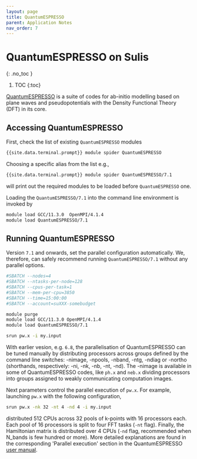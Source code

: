 ```yaml
---
layout: page
title: QuantumESPRESSO
parent: Application Notes
nav_order: 7
---
```


# QuantumESPRESSO on Sulis
{: .no_toc }

1. TOC
{:toc}

[QuantumESPRESSO](https://www.quantum-espresso.org) is a suite of codes for ab-initio modelling based on plane waves and pseudopotentials with the Density Functional Theory (DFT) in its core.

## Accessing QuantumESPRESSO

First, check the list of existing `QuantumESPRESSO` modules

```bash
{{site.data.terminal.prompt}} module spider QuantumESPRESSO
```

Choosing a specific alias from the list e.g.,

```bash
{{site.data.terminal.prompt}} module spider QuantumESPRESSO/7.1
```

will print out the required modules to be loaded before `QuantumESPRESSO` one.

Loading the `QuantumESPRESSO/7.1` into the command line environment is invoked by

```bash
module load GCC/11.3.0  OpenMPI/4.1.4
module load QuantumESPRESSO/7.1
 ```

## Running QuantumESPRESSO
Version `7.1` and onwards, set the parallel configuration automatically. We, therefore, can safely recommend running `QuantumESPRESSO/7.1` without any parallel options.

```bash
#SBATCH --nodes=4
#SBATCH --ntasks-per-node=128
#SBATCH --cpus-per-task=1
#SBATCH --mem-per-cpu=3850
#SBATCH --time=15:00:00
#SBATCH --account=suXXX-somebudget

module purge
module load GCC/11.3.0 OpenMPI/4.1.4
module load QuantumESPRESSO/7.1

srun pw.x -i my.input
```

With earlier vesion, e.g. `6.8`, the parallelisation of QuantumESPRESSO can be tuned manually by distributing processors across groups defined by the command line switches: -nimage, -npools, -nband, -ntg, -ndiag or -northo (shorthands, respectively: -ni, -nk, -nb, -nt, -nd).  The -nimage is available in some of QuantumESPRESSO codes, like `ph.x` and `neb.x` dividing processors into groups assigned to weakly communicating computation images.

Next parameters control the parallel execution of `pw.x`. For example, launching `pw.x` with the following configuration,

```bash
srun pw.x -nk 32 -nt 4 -nd 4 -i my.input
```

distributed 512 CPUs across 32 pools of k-points with 16 processors each. Each pool of 16 processors is split to four FFT tasks (`-nt` flag). Finally, the Hamiltonian matrix is distributed over 4 CPUs (`-nd` flag, recommended when N_bands is few hundred or more). More detailed explanations are found in the corresponding 'Parallel execution' section in the QuantumESPRESSO [user manual](https://www.quantum-espresso.org/Doc/pw_user_guide/node19.html).
